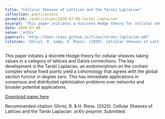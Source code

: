 ```yaml
---
title: "Cellular Sheaves of Lattices and the Tarski Laplacian"
collection: publications
permalink: /publication/2020-07-08-tarski-laplacian
excerpt: 'This paper initiates a discrete Hodge theory for cellular sheaves taking values in a category of lattices and Galois connections. The key development is the Tarski Laplacian, an endomorphism on the cochain complex whose fixed points yield a cohomology that agrees with the global section functor in degree zero. This has immediate applications in consensus and distributed optimization problems over networks and broader potential applications.'
date: 2020-07-08
venue: 'arXiv'
paperurl: 'http://hans-riess.github.io/files/tarski-laplacian.pdf'
citation: 'Ghrist, R. &amp; H. Riess. (2020). Cellular Sheaves of Lattices and the Tarski Laplacian. <i>arXiv preprint</i>. Submitted.'
---
```

This paper initiates a discrete Hodge theory for cellular sheaves taking values in a category of lattices and Galois connections. The key development is the Tarski Laplacian, an endomorphism on the cochain complex whose fixed points yield a cohomology that agrees with the global section functor in degree zero. This has immediate applications in consensus and distributed optimization problems over networks and broader potential applications.

[Download paper here](http://hans-riess.github.io/files/tarski-laplacian.pdf)

Recommended citation: Ghrist, R. & H. Riess. (2020). Cellular Sheaves of Lattices and the Tarski Laplacian. <i>arXiv preprint</i>. Submitted.